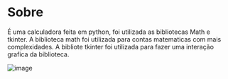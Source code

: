 # Sobre
É uma calculadora feita em python, foi utilizada as bibliotecas Math e tkinter.
A biblioteca math foi utilizada para contas matematicas com mais complexidades.
A bibliote tkinter foi utilizada para fazer uma interação grafica da biblioteca.

![image](https://github.com/user-attachments/assets/14465266-b46d-4ca0-b3c7-d247ef7a4bc1)
